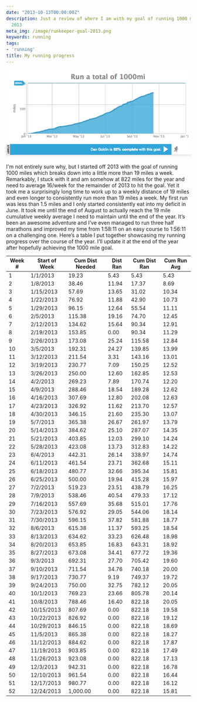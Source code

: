 ```yaml
---
date: "2013-10-13T00:00:00Z"
description: Just a review of where I am with my goal of running 1000 miles during
  2013
meta_img: /image/runkeeper-goal-2013.png
keywords: running
tags:
- 'running'
title: My running progress
---
```



<img src="/image/runkeeper-goal-2013.png" alt="My Running Goal" data-width="669" data-height="316" data-layout="responsive" />

I'm not entirely sure why, but I started off 2013 with the goal of running 1000 miles which breaks down into a little more than 19 miles a week. Remarkably, I stuck with it and am somehow at 822 miles for the year and need to average 16/week for the remainder of 2013 to hit the goal. Yet it took me a surprisingly long time to work up to a weekly distance of 19 miles and even longer to consistently run more than 19 miles a week. My first run was less than 1.5 miles and I only started consistently eat into my deficit in June. It took me until the end of August to actually reach the 19 mile cumulative weekly average I need to maintain until the end of the year. It’s been an awesome adventure and I’ve even managed to run three half marathons and improved my time from 1:58:11 on an easy course to 1:56:11 on a challenging one. Here’s a table I put together showcasing my running progress over the course of the year. I’ll update it at the end of the year after hopefully achieving the 1000 mile goal.

<table class="table"><thead><tr><th>Week #</th><th>Start of Week</th><th>Cum Dist Needed</th><th>Dist Ran</th><th>Cum Dist Ran</th><th>Cum Run Avg</th></tr></thead><tbody><tr><td>1</td><td>1/1/2013</td><td>19.23</td><td>5.43</td><td>5.43</td><td>5.43</td></tr><tr><td>2</td><td>1/8/2013</td><td>38.46</td><td>11.94</td><td>17.37</td><td>8.69</td></tr><tr><td>3</td><td>1/15/2013</td><td>57.69</td><td>13.65</td><td>31.02</td><td>10.34</td></tr><tr><td>4</td><td>1/22/2013</td><td>76.92</td><td>11.88</td><td>42.90</td><td>10.73</td></tr><tr><td>5</td><td>1/29/2013</td><td>96.15</td><td>12.64</td><td>55.54</td><td>11.11</td></tr><tr><td>6</td><td>2/5/2013</td><td>115.38</td><td>19.16</td><td>74.70</td><td>12.45</td></tr><tr><td>7</td><td>2/12/2013</td><td>134.62</td><td>15.64</td><td>90.34</td><td>12.91</td></tr><tr><td>8</td><td>2/19/2013</td><td>153.85</td><td>0.00</td><td>90.34</td><td>11.29</td></tr><tr><td>9</td><td>2/26/2013</td><td>173.08</td><td>25.24</td><td>115.58</td><td>12.84</td></tr><tr><td>10</td><td>3/5/2013</td><td>192.31</td><td>24.27</td><td>139.85</td><td>13.99</td></tr><tr><td>11</td><td>3/12/2013</td><td>211.54</td><td>3.31</td><td>143.16</td><td>13.01</td></tr><tr><td>12</td><td>3/19/2013</td><td>230.77</td><td>7.09</td><td>150.25</td><td>12.52</td></tr><tr><td>13</td><td>3/26/2013</td><td>250.00</td><td>12.60</td><td>162.85</td><td>12.53</td></tr><tr><td>14</td><td>4/2/2013</td><td>269.23</td><td>7.89</td><td>170.74</td><td>12.20</td></tr><tr><td>15</td><td>4/9/2013</td><td>288.46</td><td>18.54</td><td>189.28</td><td>12.62</td></tr><tr><td>16</td><td>4/16/2013</td><td>307.69</td><td>12.80</td><td>202.08</td><td>12.63</td></tr><tr><td>17</td><td>4/23/2013</td><td>326.92</td><td>11.62</td><td>213.70</td><td>12.57</td></tr><tr><td>18</td><td>4/30/2013</td><td>346.15</td><td>21.60</td><td>235.30</td><td>13.07</td></tr><tr><td>19</td><td>5/7/2013</td><td>365.38</td><td>26.67</td><td>261.97</td><td>13.79</td></tr><tr><td>20</td><td>5/14/2013</td><td>384.62</td><td>25.10</td><td>287.07</td><td>14.35</td></tr><tr><td>21</td><td>5/21/2013</td><td>403.85</td><td>12.03</td><td>299.10</td><td>14.24</td></tr><tr><td>22</td><td>5/28/2013</td><td>423.08</td><td>13.73</td><td>312.83</td><td>14.22</td></tr><tr><td>23</td><td>6/4/2013</td><td>442.31</td><td>26.14</td><td>338.97</td><td>14.74</td></tr><tr><td>24</td><td>6/11/2013</td><td>461.54</td><td>23.71</td><td>362.68</td><td>15.11</td></tr><tr><td>25</td><td>6/18/2013</td><td>480.77</td><td>32.66</td><td>395.34</td><td>15.81</td></tr><tr><td>26</td><td>6/25/2013</td><td>500.00</td><td>19.94</td><td>415.28</td><td>15.97</td></tr><tr><td>27</td><td>7/2/2013</td><td>519.23</td><td>23.51</td><td>438.79</td><td>16.25</td></tr><tr><td>28</td><td>7/9/2013</td><td>538.46</td><td>40.54</td><td>479.33</td><td>17.12</td></tr><tr><td>29</td><td>7/16/2013</td><td>557.69</td><td>35.68</td><td>515.01</td><td>17.76</td></tr><tr><td>30</td><td>7/23/2013</td><td>576.92</td><td>29.05</td><td>544.06</td><td>18.14</td></tr><tr><td>31</td><td>7/30/2013</td><td>596.15</td><td>37.82</td><td>581.88</td><td>18.77</td></tr><tr><td>32</td><td>8/6/2013</td><td>615.38</td><td>11.37</td><td>593.25</td><td>18.54</td></tr><tr><td>33</td><td>8/13/2013</td><td>634.62</td><td>33.23</td><td>626.48</td><td>18.98</td></tr><tr><td>34</td><td>8/20/2013</td><td>653.85</td><td>16.83</td><td>643.31</td><td>18.92</td></tr><tr><td>35</td><td>8/27/2013</td><td>673.08</td><td>34.41</td><td>677.72</td><td>19.36</td></tr><tr><td>36</td><td>9/3/2013</td><td>692.31</td><td>27.70</td><td>705.42</td><td>19.60</td></tr><tr><td>37</td><td>9/10/2013</td><td>711.54</td><td>34.76</td><td>740.18</td><td>20.00</td></tr><tr><td>38</td><td>9/17/2013</td><td>730.77</td><td>9.19</td><td>749.37</td><td>19.72</td></tr><tr><td>39</td><td>9/24/2013</td><td>750.00</td><td>32.75</td><td>782.12</td><td>20.05</td></tr><tr><td>40</td><td>10/1/2013</td><td>769.23</td><td>23.66</td><td>805.78</td><td>20.14</td></tr><tr><td>41</td><td>10/8/2013</td><td>788.46</td><td>16.40</td><td>822.18</td><td>20.05</td></tr><tr><td>42</td><td>10/15/2013</td><td>807.69</td><td>0.00</td><td>822.18</td><td>19.58</td></tr><tr><td>43</td><td>10/22/2013</td><td>826.92</td><td>0.00</td><td>822.18</td><td>19.12</td></tr><tr><td>44</td><td>10/29/2013</td><td>846.15</td><td>0.00</td><td>822.18</td><td>18.69</td></tr><tr><td>45</td><td>11/5/2013</td><td>865.38</td><td>0.00</td><td>822.18</td><td>18.27</td></tr><tr><td>46</td><td>11/12/2013</td><td>884.62</td><td>0.00</td><td>822.18</td><td>17.87</td></tr><tr><td>47</td><td>11/19/2013</td><td>903.85</td><td>0.00</td><td>822.18</td><td>17.49</td></tr><tr><td>48</td><td>11/26/2013</td><td>923.08</td><td>0.00</td><td>822.18</td><td>17.13</td></tr><tr><td>49</td><td>12/3/2013</td><td>942.31</td><td>0.00</td><td>822.18</td><td>16.78</td></tr><tr><td>50</td><td>12/10/2013</td><td>961.54</td><td>0.00</td><td>822.18</td><td>16.44</td></tr><tr><td>51</td><td>12/17/2013</td><td>980.77</td><td>0.00</td><td>822.18</td><td>16.12</td></tr><tr><td>52</td><td>12/24/2013</td><td>1,000.00</td><td>0.00</td><td>822.18</td><td>15.81</td></tr></tbody></table>
